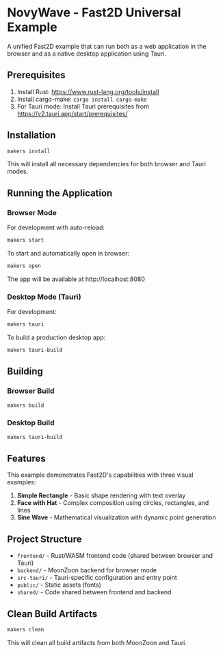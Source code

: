 # NovyWave - Fast2D Universal Example

A unified Fast2D example that can run both as a web application in the browser and as a native desktop application using Tauri.

## Prerequisites

1. Install Rust: https://www.rust-lang.org/tools/install
2. Install cargo-make: `cargo install cargo-make`
3. For Tauri mode: Install Tauri prerequisites from https://v2.tauri.app/start/prerequisites/

## Installation

```bash
makers install
```

This will install all necessary dependencies for both browser and Tauri modes.

## Running the Application

### Browser Mode

For development with auto-reload:
```bash
makers start
```

To start and automatically open in browser:
```bash
makers open
```

The app will be available at http://localhost:8080

### Desktop Mode (Tauri)

For development:
```bash
makers tauri
```

To build a production desktop app:
```bash
makers tauri-build
```

## Building

### Browser Build
```bash
makers build
```

### Desktop Build
```bash
makers tauri-build
```

## Features

This example demonstrates Fast2D's capabilities with three visual examples:

1. **Simple Rectangle** - Basic shape rendering with text overlay
2. **Face with Hat** - Complex composition using circles, rectangles, and lines
3. **Sine Wave** - Mathematical visualization with dynamic point generation

## Project Structure

- `frontend/` - Rust/WASM frontend code (shared between browser and Tauri)
- `backend/` - MoonZoon backend for browser mode
- `src-tauri/` - Tauri-specific configuration and entry point
- `public/` - Static assets (fonts)
- `shared/` - Code shared between frontend and backend

## Clean Build Artifacts

```bash
makers clean
```

This will clean all build artifacts from both MoonZoon and Tauri.